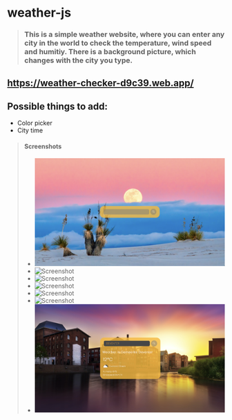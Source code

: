 # weather-js

> ### This is a simple weather website, where you can enter any city in the world to check the temperature, wind speed and humitiy. There is a background picture, which changes with the city you type.

## https://weather-checker-d9c39.web.app/

## Possible things to add:

- Color picker
- City time

> #### Screenshots
>
> - ![Screenshot](Images/Main.png)
> - ![Screenshot](Images/Vienna.png)
> - ![Screenshot](Images/Burgas.png)
> - ![Screenshot](Images/New-York.png)
> - ![Screenshot](Images/Birmingham.png)
> - ![Screenshot](Images/London.png)
> - ![Screenshot](Images/Deventer.png)
